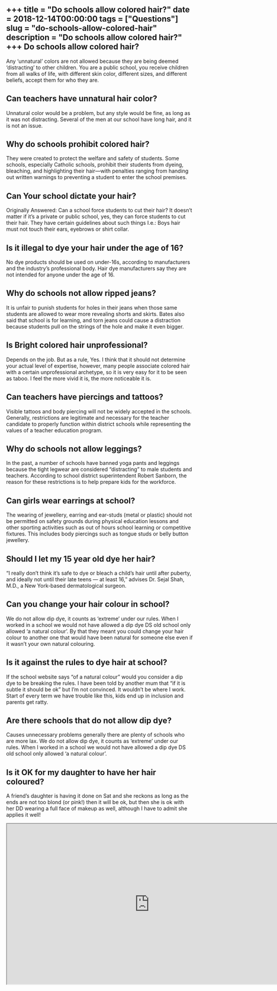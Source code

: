 +++
title = "Do schools allow colored hair?"
date = 2018-12-14T00:00:00
tags = ["Questions"]
slug = "do-schools-allow-colored-hair"
description = "Do schools allow colored hair?"
+++
Do schools allow colored hair?
------------------------------

Any ‘unnatural’ colors are not allowed because they are being deemed ‘distracting’ to other children. You are a public school, you receive children from all walks of life, with different skin color, different sizes, and different beliefs, accept them for who they are.

Can teachers have unnatural hair color?
---------------------------------------

Unnatural color would be a problem, but any style would be fine, as long as it was not distracting. Several of the men at our school have long hair, and it is not an issue.

Why do schools prohibit colored hair?
-------------------------------------

They were created to protect the welfare and safety of students. Some schools, especially Catholic schools, prohibit their students from dyeing, bleaching, and highlighting their hair—with penalties ranging from handing out written warnings to preventing a student to enter the school premises.

Can Your school dictate your hair?
----------------------------------

Originally Answered: Can a school force students to cut their hair? It doesn’t matter if it’s a private or public school, yes, they can force students to cut their hair. They have certain guidelines about such things I.e.: Boys hair must not touch their ears, eyebrows or shirt collar.

Is it illegal to dye your hair under the age of 16?
---------------------------------------------------

No dye products should be used on under-16s, according to manufacturers and the industry’s professional body. Hair dye manufacturers say they are not intended for anyone under the age of 16.

Why do schools not allow ripped jeans?
--------------------------------------

It is unfair to punish students for holes in their jeans when those same students are allowed to wear more revealing shorts and skirts. Bates also said that school is for learning, and torn jeans could cause a distraction because students pull on the strings of the hole and make it even bigger.

Is Bright colored hair unprofessional?
--------------------------------------

Depends on the job. But as a rule, Yes. I think that it should not determine your actual level of expertise, however, many people associate colored hair with a certain unprofessional archetype, so it is very easy for it to be seen as taboo. I feel the more vivid it is, the more noticeable it is.

Can teachers have piercings and tattoos?
----------------------------------------

Visible tattoos and body piercing will not be widely accepted in the schools. Generally, restrictions are legitimate and necessary for the teacher candidate to properly function within district schools while representing the values of a teacher education program.

Why do schools not allow leggings?
----------------------------------

In the past, a number of schools have banned yoga pants and leggings because the tight legwear are considered “distracting” to male students and teachers. According to school district superintendent Robert Sanborn, the reason for these restrictions is to help prepare kids for the workforce.

Can girls wear earrings at school?
----------------------------------

The wearing of jewellery, earring and ear-studs (metal or plastic) should not be permitted on safety grounds during physical education lessons and other sporting activities such as out of hours school learning or competitive fixtures. This includes body piercings such as tongue studs or belly button jewellery.

Should I let my 15 year old dye her hair?
-----------------------------------------

“I really don’t think it’s safe to dye or bleach a child’s hair until after puberty, and ideally not until their late teens — at least 16,” advises Dr. Sejal Shah, M.D., a New York-based dermatological surgeon.

Can you change your hair colour in school?
------------------------------------------

We do not allow dip dye, it counts as ‘extreme’ under our rules. When I worked in a school we would not have allowed a dip dye DS old school only allowed ‘a natural colour’. By that they meant you could change your hair colour to another one that would have been natural for someone else even if it wasn’t your own natural colouring.

Is it against the rules to dye hair at school?
----------------------------------------------

If the school website says “of a natural colour” would you consider a dip dye to be breaking the rules. I have been told by another mum that “if it is subtle it should be ok” but I’m not convinced. It wouldn’t be where I work. Start of every term we have trouble like this, kids end up in inclusion and parents get ratty.

Are there schools that do not allow dip dye?
--------------------------------------------

Causes unnecessary problems generally there are plenty of schools who are more lax. We do not allow dip dye, it counts as ‘extreme’ under our rules. When I worked in a school we would not have allowed a dip dye DS old school only allowed ‘a natural colour’.

Is it OK for my daughter to have her hair coloured?
---------------------------------------------------

A friend’s daughter is having it done on Sat and she reckons as long as the ends are not too blond (or pink!) then it will be ok, but then she is ok with her DD wearing a full face of makeup as well, although I have to admit she applies it well!

<iframe allow="accelerometer; autoplay; clipboard-write; encrypted-media; gyroscope; picture-in-picture" allowfullscreen="" class="__youtube_prefs__  epyt-is-override  no-lazyload" data-no-lazy="1" data-origheight="433" data-origwidth="770" data-skipgform_ajax_framebjll="" height="433" id="_ytid_85845" loading="lazy" src="https://www.youtube.com/embed/MlgvxTOgPVE?enablejsapi=1&autoplay=0&cc_load_policy=0&cc_lang_pref=&iv_load_policy=1&loop=0&modestbranding=0&rel=1&fs=1&playsinline=0&autohide=2&theme=dark&color=red&controls=1&" title="YouTube player" width="770"></iframe>